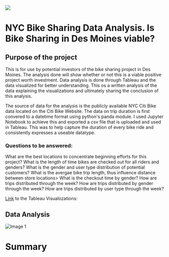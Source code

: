 <img src = "https://scwcontent.affino.com/AcuCustom/Sitename/DAM/014/bikeshare_Adobe.jpg">

# NYC Bike Sharing Data Analysis. Is Bike Sharing in Des Moines viable?

## Purpose of the project

This is for use by potential investors of the bike sharing project in Des Moines. The analysis done will show whether or not this is a viable positive project worth investment. Data analysis is done through Tableau and the data visualized for better understanding. This os a written analysis of the data explaining the visualizations and ultimately sharing the conclusion of this analysis.

The source of data for the analysis is the publicly available NYC Citi Bike data located on the Citi Bike Website. 
The data on trip duration is first convered to a datetime format using python's panda module. I used Jupyter Notebook to achieve this and exported a csv file that is uploaded and used in Tableau. This was to help capture the duration of every bike ride and consistently expresses a useable datatype.

### Questions to be answered:

What are the best locations to concentrate beginning efforts for this project?
What is the length of time bikes are checked out for all riders and genders?
What is the gender and user type distribution of potential customers?
What is the avergae bike trip length, thus influence distance between store locations>
What is the checkout time by gender?
How are trips distributed through the week?
How are trips distributed by gender through the week?
How are trips distributed by user type through the week?

[Link](https://public.tableau.com/app/profile/nehemiah.maheto/viz/Module14Challenge_16592899079540/Story1?publish=yes) to the Tableau Visualozations:

## Data Analysis

![Image 1]([https://myoctocat.com/assets/images/base-octocat.svg](https://github.com/Nehemiahmageto/bikesharing_/blob/main/Visualizations/Capture%200.jpg))

# Summary
